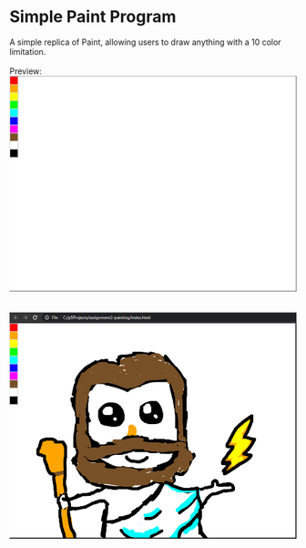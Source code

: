 # Simple Paint Program
A simple replica of Paint, allowing users to draw anything with a 10 color limitation.<br />
<br />
Preview:
<img src="https://raw.githubusercontent.com/gabrielvotaw/simple-paint/master/images/initalcanvas.PNG">
<br /><br /><br />
<img src="https://raw.githubusercontent.com/gabrielvotaw/simple-paint/master/images/mypainting.PNG">
